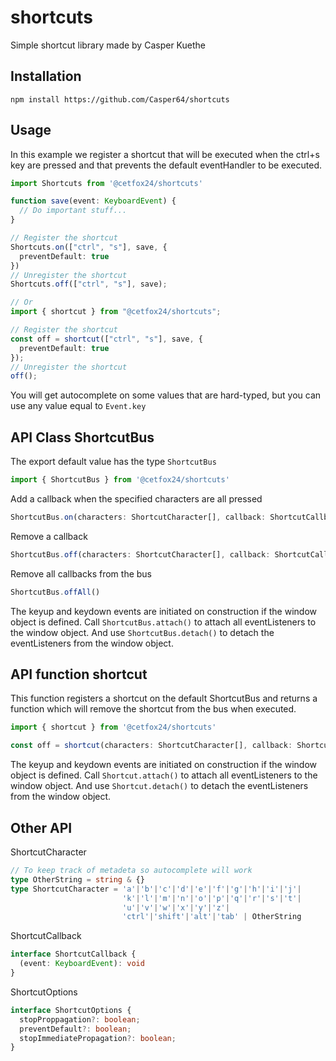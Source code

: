 # shortcuts
Simple shortcut library made by Casper Kuethe

## Installation
```
npm install https://github.com/Casper64/shortcuts
```

## Usage
In this example we register a shortcut that will be executed when the ctrl+s key are pressed and that prevents the default eventHandler to be executed.

```ts
import Shortcuts from '@cetfox24/shortcuts'

function save(event: KeyboardEvent) {
  // Do important stuff...
}

// Register the shortcut
Shortcuts.on(["ctrl", "s"], save, {
  preventDefault: true
})
// Unregister the shortcut
Shortcuts.off(["ctrl", "s"], save);

// Or
import { shortcut } from "@cetfox24/shortcuts";

// Register the shortcut
const off = shortcut(["ctrl", "s"], save, {
  preventDefault: true
});
// Unregister the shortcut
off();

```
You will get autocomplete on some values that are hard-typed, but you can use any value equal to `Event.key`

## API Class ShortcutBus
The export default value has the type `ShortcutBus`
```ts
import { ShortcutBus } from '@cetfox24/shortcuts'
```

Add a callback when the specified characters are all pressed
```ts
ShortcutBus.on(characters: ShortcutCharacter[], callback: ShortcutCallback, options: ShortcutOptions = {}): void
```
Remove a callback
```ts
ShortcutBus.off(characters: ShortcutCharacter[], callback: ShortcutCallback): void
```
Remove all callbacks from the bus
```ts
ShortcutBus.offAll()
```

The keyup and keydown events are initiated on construction if the window object is defined. Call `ShortcutBus.attach()` to attach all eventListeners to the window object.
And use `ShortcutBus.detach()` to detach the eventListeners from the window object.

## API function shortcut
This function registers a shortcut on the default ShortcutBus and returns a function which will remove the shortcut from the bus when executed.
```ts
import { shortcut } from '@cetfox24/shortcuts'

const off = shortcut(characters: ShortcutCharacter[], callback: ShortcutCallback, options: ShortcutOptions = {});
```

The keyup and keydown events are initiated on construction if the window object is defined. Call `Shortcut.attach()` to attach all eventListeners to the window object.
And use `Shortcut.detach()` to detach the eventListeners from the window object.

## Other API

ShortcutCharacter
```ts
// To keep track of metadeta so autocomplete will work
type OtherString = string & {}
type ShortcutCharacter = 'a'|'b'|'c'|'d'|'e'|'f'|'g'|'h'|'i'|'j'|
                         'k'|'l'|'m'|'n'|'o'|'p'|'q'|'r'|'s'|'t'|
                         'u'|'v'|'w'|'x'|'y'|'z'|
                         'ctrl'|'shift'|'alt'|'tab' | OtherString
```          
ShortcutCallback
```ts
interface ShortcutCallback {
  (event: KeyboardEvent): void
}
```              
ShortcutOptions
```ts
interface ShortcutOptions {
  stopProppagation?: boolean;
  preventDefault?: boolean;
  stopImmediatePropagation?: boolean;
}
```
